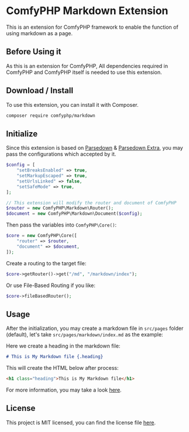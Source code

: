# ComfyPHP Markdown Extension

This is an extension for ComfyPHP framework to enable the function of using markdown as a page.

## Before Using it

As this is an extension for ComfyPHP, All dependencies required in ComfyPHP and ComfyPHP itself is needed to use this extension.

## Download / Install

To use this extension, you can install it with Composer.

```bash
composer require comfyphp/markdown
```

## Initialize

Since this extension is based on <a href="https://github.com/erusev/parsedown" target="_blank" rel="noreferrer noopener">Parsedown</a> & <a href="https://github.com/erusev/parsedown-extra" target="_blank" rel="noreferrer noopener">Parsedown Extra</a>, you may pass the configurations which accepted by it.

```php
$config = [
    "setBreaksEnabled" => true,
    "setMarkupEscaped" => true,
    "setUrlsLinked" => false,
    "setSafeMode" => true,
];

// This extension will modify the router and document of ComfyPHP
$router = new ComfyPHP\Markdown\Router();
$document = new ComfyPHP\Markdown\Document($config);
```

Then pass the variables into `ComfyPHP\Core()`:

```php
$core = new ComfyPHP\Core([
    "router" => $router,
    "document" => $document,
]);
```

Create a routing to the target file:

```php
$core->getRouter()->get("/md", "/markdown/index");
```

Or use File-Based Routing if you like:

```php
$core->fileBasedRouter();
```

## Usage

After the initialization, you may create a markdown file in `src/pages` folder (default), let's take `src/pages/markdown/index.md` as the example:

Here we create a heading in the markdown file:

```markdown
# This is My Markdown file {.heading}
```

This will create the HTML below after process:

```html
<h1 class="heading">This is My Markdown file</h1>
```

For more information, you may take a look <a href="https://michelf.ca/projects/php-markdown/extra/" target="_blank" rel="noreferrer noopener">here</a>.

## License

This project is MIT licensed, you can find the license file [here](./LICENSE).
